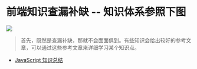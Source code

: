 # 前端知识查漏补缺 -- 知识体系参照下图

![](https://s2.ax1x.com/2019/02/25/kI8xr8.md.png)

> 首先，既然是查漏补缺，那就不会面面俱到。有些知识会给出较好的参考文章，可以通过这些参考文章来详细学习某个知识点。

- [JavaScript 知识总结](https://github.com/liuyib/study-note/blob/master/Summary/JS-section.md)
